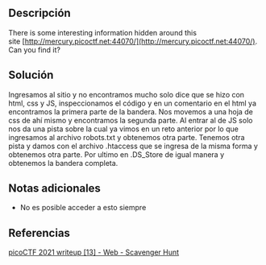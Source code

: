 
## Descripción

There is some interesting information hidden around this site [http://mercury.picoctf.net:44070/](http://mercury.picoctf.net:44070/). Can you find it?

## Solución

Ingresamos al sitio y no encontramos mucho solo dice que se hizo con html, css y JS, inspeccionamos el código y en un comentario en el html ya encontramos la primera parte de la bandera.
Nos movemos a una hoja de css de ahí mismo y encontramos la segunda parte.
Al entrar al de JS solo nos da una pista sobre la cual ya vimos en un reto anterior por lo que ingresamos al archivo robots.txt y obtenemos otra parte.
Tenemos otra pista y damos con el archivo .htaccess que se ingresa de la misma forma y obtenemos otra parte.
Por ultimo en .DS_Store de igual manera y obtenemos la bandera completa.

## Notas adicionales

- No es posible acceder a esto siempre

## Referencias

[picoCTF 2021 writeup [13] - Web - Scavenger Hunt](https://www.youtube.com/watch?v=E2gN3AGHirc&list=PLDo9DMLZyP6kTZ8Td37-LdbAx4-yNfHBl&index=13)